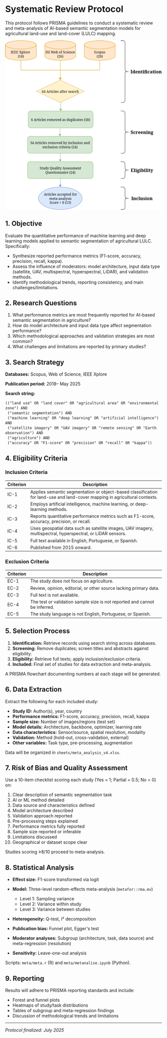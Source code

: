 # Systematic Review Protocol

This protocol follows PRISMA guidelines to conduct a systematic review and meta-analysis of AI-based semantic segmentation models for agricultural land-use and land-cover (LULC) mapping.

![protocol_diagram](flow.png)

## 1. Objective

Evaluate the quantitative performance of machine learning and deep learning models applied to semantic segmentation of agricultural LULC. Specifically:

* Synthesize reported performance metrics (F1-score, accuracy, precision, recall, kappa).
* Assess the influence of moderators: model architecture, input data type (satellite, UAV, multispectral, hyperspectral, LiDAR), and validation methods.
* Identify methodological trends, reporting consistency, and main challenges/limitations.

## 2. Research Questions

1. What performance metrics are most frequently reported for AI-based semantic segmentation in agriculture?
2. How do model architecture and input data type affect segmentation performance?
3. Which methodological approaches and validation strategies are most common?
4. What challenges and limitations are reported by primary studies?

## 3. Search Strategy

**Databases:** Scopus, Web of Science, IEEE Xplore

**Publication period:** 2018– May 2025

**Search string:**

```text
(("land use" OR "land cover" OR "agricultural area" OR "environmental zone") AND
 ("semantic segmentation") AND
 ("machine learning" OR "deep learning" OR "artificial intelligence") AND
 ("satellite imagery" OR "UAV imagery" OR "remote sensing" OR "Earth observation") AND
 ("agriculture") AND
 ("accuracy" OR "F1-score" OR "precision" OR "recall" OR "kappa"))
```

## 4. Eligibility Criteria

### Inclusion Criteria

| Criterion | Description                                                                                                                |
| --------- | -------------------------------------------------------------------------------------------------------------------------- |
| IC-1      | Applies semantic segmentation or object-based classification for land-use and land-cover mapping in agricultural contexts. |
| IC-2      | Employs artificial intelligence, machine learning, or deep-learning methods.                                               |
| IC-3      | Reports quantitative performance metrics such as F1-score, accuracy, precision, or recall.                                 |
| IC-4      | Uses geospatial data such as satellite images, UAV imagery, multispectral, hyperspectral, or LiDAR sensors.                |
| IC-5      | Full text available in English, Portuguese, or Spanish.                                                                    |
| IC-6      | Published from 2015 onward.                                                                                                |

### Exclusion Criteria

| Criterion | Description                                                                |
| --------- | -------------------------------------------------------------------------- |
| EC-1      | The study does not focus on agriculture.                                   |
| EC-2      | Review, opinion, editorial, or other source lacking primary data.          |
| EC-3      | Full text is not available.                                                |
| EC-4      | The test or validation sample size is not reported and cannot be inferred. |
| EC-5      | The study language is not English, Portuguese, or Spanish.                 |

## 5. Selection Process

1. **Identification:** Retrieve records using search string across databases.
2. **Screening:** Remove duplicates; screen titles and abstracts against eligibility.
3. **Eligibility:** Retrieve full texts; apply inclusion/exclusion criteria.
4. **Included:** Final set of studies for data extraction and meta-analysis.

A PRISMA flowchart documenting numbers at each stage will be generated.

## 6. Data Extraction

Extract the following for each included study:

* **Study ID:** Author(s), year, country
* **Performance metrics:** F1-score, accuracy, precision, recall, kappa
* **Sample size:** Number of images/regions (test set)
* **Model details:** Architecture, backbone, optimizer, learning rate
* **Data characteristics:** Sensor/source, spatial resolution, modality
* **Validation:** Method (hold-out, cross-validation, external)
* **Other variables:** Task type, pre-processing, augmentation

Data will be organized in `sheets/meta_analysis_v4.xlsx`.

## 7. Risk of Bias and Quality Assessment

Use a 10-item checklist scoring each study (Yes = 1; Partial = 0.5; No = 0) on:

1. Clear description of semantic segmentation task
2. AI or ML method detailed
3. Data source and characteristics defined
4. Model architecture described
5. Validation approach reported
6. Pre-processing steps explained
7. Performance metrics fully reported
8. Sample size reported or inferable
9. Limitations discussed
10. Geographical or dataset scope clear

Studies scoring ≥8/10 proceed to meta-analysis.

## 8. Statistical Analysis

* **Effect size:** F1-score transformed via logit
* **Model:** Three-level random-effects meta-analysis (`metafor::rma.mv`)

  * Level 1: Sampling variance
  * Level 2: Variance within study
  * Level 3: Variance between studies
* **Heterogeneity:** Q-test, I² decomposition
* **Publication bias:** Funnel plot, Egger's test
* **Moderator analyses:** Subgroup (architecture, task, data source) and meta-regression (resolution)
* **Sensitivity:** Leave-one-out analysis

Scripts: `meta/meta.r` (R) and `meta/metanalise.ipynb` (Python).

## 9. Reporting

Results will adhere to PRISMA reporting standards and include:

* Forest and funnel plots
* Heatmaps of study/task distributions
* Tables of subgroup and meta-regression findings
* Discussion of methodological trends and limitations

---

*Protocol finalized: July 2025*


